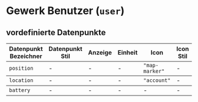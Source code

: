 
# Gewerk Benutzer (`user`)

## vordefinierte Datenpunkte

<table><thead><tr><th>Datenpunkt Bezeichner</th><th>Datenpunkt Stil</th><th>Anzeige</th><th>Einheit</th><th>Icon</th><th>Icon Stil</th></tr></thead>
<tbody><tr><td><code>position</code></td><td>-</td><td>-</td><td>-</td><td><code>&quot;map-marker&quot;</code></td><td>-</td></tr></tbody>
<tbody><tr><td><code>location</code></td><td>-</td><td>-</td><td>-</td><td><code>&quot;account&quot;</code></td><td>-</td></tr></tbody>
<tbody><tr><td><code>battery</code></td><td>-</td><td>-</td><td>-</td><td>-</td><td>-</td></tr></tbody>
</table>